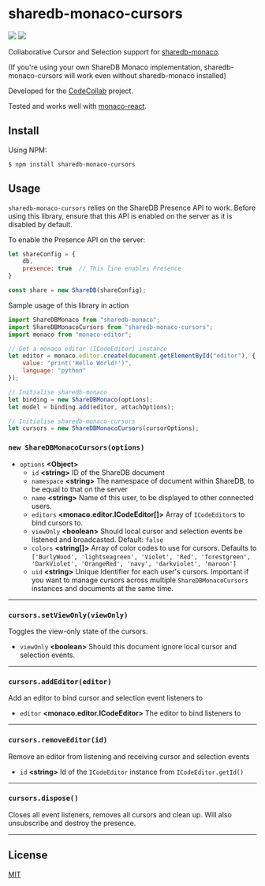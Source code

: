 # sharedb-monaco-cursors

[![](https://img.shields.io/npm/v/sharedb-monaco-cursors)](https://github.com/codecollab-io/sharedb-monaco-cursors/blob/main/LICENSE)
[![](https://img.shields.io/github/license/codecollab-io/sharedb-monaco-cursors)](https://github.com/codecollab-io/sharedb-monaco-cursors/blob/main/LICENSE)

Collaborative Cursor and Selection support for [sharedb-monaco](https://github.com/codecollab-io/sharedb-monaco).

(If you're using your own ShareDB Monaco implementation, sharedb-monaco-cursors will work even without sharedb-monaco installed)

Developed for the [CodeCollab](https://codecollab.io) project.

Tested and works well with [monaco-react](https://github.com/suren-atoyan/monaco-react).

## Install
Using NPM:
```
$ npm install sharedb-monaco-cursors
```

## Usage

`sharedb-monaco-cursors` relies on the ShareDB Presence API to work. Before using this library, ensure that this API is enabled on the server as it is disabled by default.

To enable the Presence API on the server:
```javascript
let shareConfig = {
    db,
    presence: true  // This line enables Presence
}

const share = new ShareDB(shareConfig);
```

Sample usage of this library in action
```Javascript
import ShareDBMonaco from "sharedb-monaco";
import ShareDBMonacoCursors from "sharedb-monaco-cursors";
import monaco from "monaco-editor";

// Get a monaco editor (ICodeEditor) instance
let editor = monaco.editor.create(document.getElementById("editor"), {
    value: "print('Hello World!')",
    language: "python"
});

// Initialise sharedb-monaco
let binding = new ShareDBMonaco(options);
let model = binding.add(editor, attachOptions);

// Initialise sharedb-monaco-cursors
let cursors = new ShareDBMonacoCursors(cursorOptions);
```

### `new ShareDBMonacoCursors(options)`
* `options` **\<Object>**
    * `id` **\<string>** ID of the ShareDB document
    * `namespace` **\<string>** The namespace of document within ShareDB, to be equal to that on the server
    * `name` **\<string>** Name of this user, to be displayed to other connected users.
    * `editors` **\<monaco.editor.ICodeEditor[]>** Array of `ICodeEditor`s to bind cursors to.
    * `viewOnly` **\<boolean>** Should local cursor and selection events be listened and broadcasted. Default: `false`
    * `colors` **\<string[]>** Array of color codes to use for cursors. Defaults to `['BurlyWood', 'lightseagreen', 'Violet', 'Red', 'forestgreen', 'DarkViolet', 'OrangeRed', 'navy', 'darkviolet', 'maroon']`
    * `uid` **\<string>** Unique Identifier for each user's cursors. Important if you want to manage cursors across multiple `ShareDBMonacoCursors` instances and documents at the same time.

---

### `cursors.setViewOnly(viewOnly)`
Toggles the view-only state of the cursors.
* `viewOnly` **\<boolean>** Should this document ignore local cursor and selection events.

---

### `cursors.addEditor(editor)`
Add an editor to bind cursor and selection event listeners to
* `editor` **\<monaco.editor.ICodeEditor>** The editor to bind listeners to

---

### `cursors.removeEditor(id)`
Remove an editor from listening and receiving cursor and selection events
* `id` **\<string>** Id of the `ICodeEditor` instance from `ICodeEditor.getId()`

---

### `cursors.dispose()`
Closes all event listeners, removes all cursors and clean up.
Will also unsubscribe and destroy the presence.

---

## License
[MIT](https://github.com/codecollab-io/sharedb-monaco-cursors/blob/master/LICENSE)